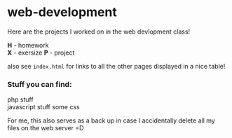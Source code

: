 # web-development

Here are the projects I worked on in the web devlopment class!

**H** - homework  
**X** - exersize
**P** - project

also see `index.html` for links to all the other pages displayed in a nice table!

### Stuff you can find:

php stuff  
javascript stuff
some css


For me, this also serves as a back up in case I accidentally delete all my files on the web server =D
